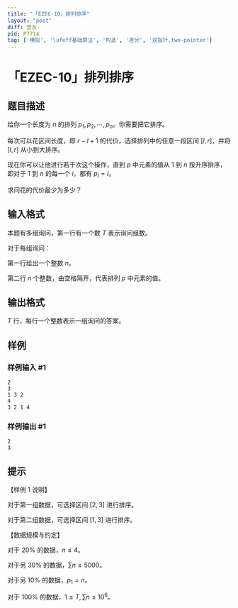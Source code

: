 ```yaml
---
title: "「EZEC-10」排列排序"
layout: "post"
diff: 普及-
pid: P7714
tag: ['模拟', '\ufeff基础算法', '构造', '差分', '双指针,two-pointer']
---
```

# 「EZEC-10」排列排序
## 题目描述

给你一个长度为 $n$ 的排列 $p_1,p_2, \cdots ,p_n$。你需要把它排序。

每次可以花区间长度，即 $r-l+1$ 的代价，选择排列中的任意一段区间 $[l,r]$，并将 $[l,r]$ 从小到大排序。

现在你可以让他进行若干次这个操作，直到 $p$ 中元素的值从 $1$ 到 $n$ 按升序排序，即对于 $1$ 到 $n$ 的每一个 $i$，都有 $p_i=i$。

求问花的代价最少为多少？
## 输入格式

本题有多组询问，第一行有一个数 $T$ 表示询问组数。

对于每组询问：

第一行给出一个整数 $n$。

第二行 $n$ 个整数，由空格隔开，代表排列 $p$ 中元素的值。
## 输出格式

$T$ 行，每行一个整数表示一组询问的答案。
## 样例

### 样例输入 #1
```
2
3
1 3 2
4
3 2 1 4
```
### 样例输出 #1
```
2
3
```
## 提示

【样例 $1$ 说明】

对于第一组数据，可选择区间 $[2,3]$ 进行排序。

对于第二组数据，可选择区间 $[1,3]$ 进行排序。

【数据规模与约定】

对于 $20\%$ 的数据，$n\leq 4$。

对于另 $30\%$ 的数据，$\sum n\leq5000$。

对于另 $10\%$ 的数据，$p_1=n$。

对于 $100\%$ 的数据，$1\le T,\sum n\le 10^6$。
